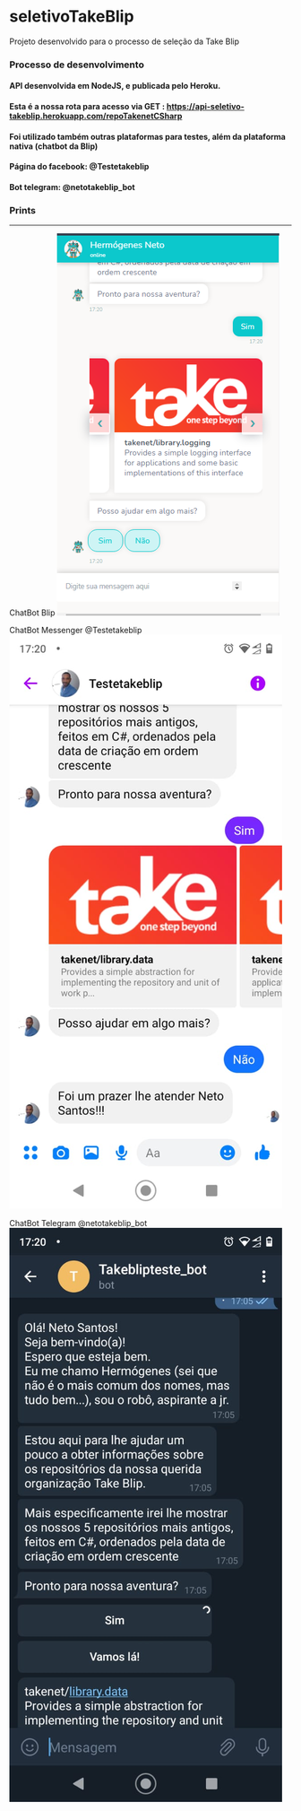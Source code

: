 # seletivoTakeBlip
Projeto desenvolvido para o processo de seleção da Take Blip
### Processo de desenvolvimento
#### API desenvolvida em NodeJS, e publicada pelo Heroku.
#### Esta é a nossa rota para acesso via GET : https://api-seletivo-takeblip.herokuapp.com/repoTakenetCSharp
#### Foi utilizado também outras plataformas para testes, além da plataforma nativa (chatbot da Blip)
#### Página do facebook: @Testetakeblip
#### Bot telegram: @netotakeblip_bot

### Prints
<hr>
ChatBot Blip
<img src = "https://github.com/Hermogenes00/seletivoTakeBlip/blob/master/prints/chatBot.png"/>

ChatBot Messenger @Testetakeblip
<img src = "https://github.com/Hermogenes00/seletivoTakeBlip/blob/master/prints/messengerBot.jpeg"/>

ChatBot Telegram @netotakeblip_bot
<img src = "https://github.com/Hermogenes00/seletivoTakeBlip/blob/master/prints/telegramBot.jpeg"/>
